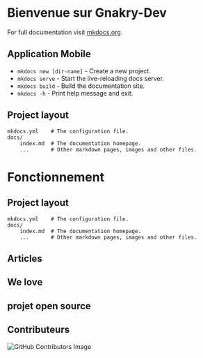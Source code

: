 # Bienvenue sur Gnakry-Dev

For full documentation visit [mkdocs.org](https://www.mkdocs.org).

## Application Mobile

- `mkdocs new [dir-name]` - Create a new project.
- `mkdocs serve` - Start the live-reloading docs server.
- `mkdocs build` - Build the documentation site.
- `mkdocs -h` - Print help message and exit.

## Project layout

    mkdocs.yml    # The configuration file.
    docs/
        index.md  # The documentation homepage.
        ...       # Other markdown pages, images and other files.

# Fonctionnement

## Project layout

    mkdocs.yml    # The configuration file.
    docs/
        index.md  # The documentation homepage.
        ...       # Other markdown pages, images and other files.
## Articles
## We love
## projet open source
## Contributeurs
![GitHub Contributors Image](https://contrib.rocks/image?repo=GnakryDev/gnakrydev.github.io)
